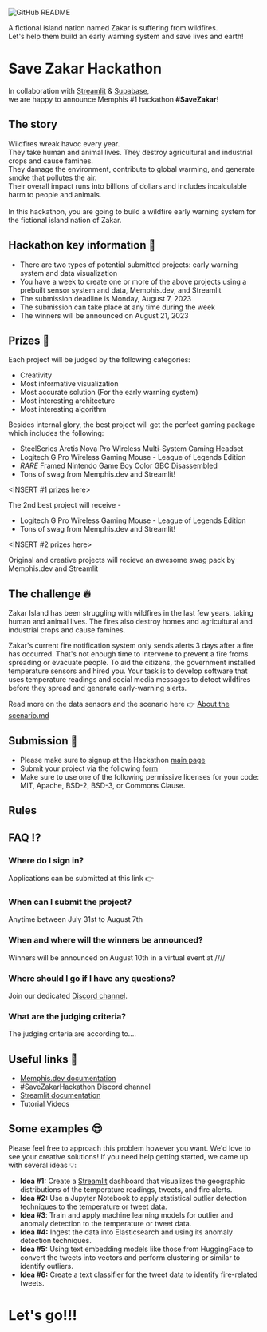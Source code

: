 ![GitHub README](https://github.com/memphisdev/save-zakar-hackathon/assets/70286779/dc56d45f-8861-49b0-9796-05f33ea8a9d4)


A fictional island nation named Zakar is suffering from wildfires.<br>
Let's help them build an early warning system and save lives and earth!

# Save Zakar Hackathon
In collaboration with [Streamlit](https://github.com/streamlit/streamlit) & [Supabase](https://github.com/supabase),<br>
we are happy to announce Memphis #1 hackathon **#SaveZakar**!<br>

## The story
Wildfires wreak havoc every year.<br>
They take human and animal lives. They destroy agricultural and industrial crops and cause famines.<br>
They damage the environment, contribute to global warming, and generate smoke that pollutes the air.<br>
Their overall impact runs into billions of dollars and includes incalculable harm to people and animals.<br>
<br>
In this hackathon, you are going to build a wildfire early warning system for the fictional island nation of Zakar.

## Hackathon key information 🔑
* There are two types of potential submitted projects: early warning system and data visualization
* You have a week to create one or more of the above projects using a prebuilt sensor system and data, Memphis.dev, and Streamlit
* The submission deadline is Monday, August 7, 2023
* The submission can take place at any time during the week
* The winners will be announced on August 21, 2023

## Prizes 🎁 
Each project will be judged by the following categories:
* Creativity
* Most informative visualization
* Most accurate solution (For the early warning system)
* Most interesting architecture
* Most interesting algorithm

Besides internal glory, the best project will get the perfect gaming package which includes the following:
* SteelSeries Arctis Nova Pro Wireless Multi-System Gaming Headset
* Logitech G Pro Wireless Gaming Mouse - League of Legends Edition
* *RARE* Framed Nintendo Game Boy Color GBC Disassembled
* Tons of swag from Memphis.dev and Streamlit!

<INSERT #1 prizes here>

The 2nd best project will receive -  
* Logitech G Pro Wireless Gaming Mouse - League of Legends Edition
* Tons of swag from Memphis.dev and Streamlit!

<INSERT #2 prizes here>

Original and creative projects will recieve an awesome swag pack by Memphis.dev and Streamlit

## The challenge 🔥
Zakar Island has been struggling with wildfires in the last few years, taking human and animal lives. The fires also destroy homes and agricultural and industrial crops and cause famines.

Zakar's current fire notification system only sends alerts 3 days after a fire has occurred.  That's not enough time to intervene to prevent a fire froms spreading or evacuate people.  To aid the citizens, the government installed temperature sensors and hired you.  Your task is to develop software that uses temperature readings and social media messages to detect wildfires before they spread and generate early-warning alerts.

Read more on the data sensors and the scenario here 👉 [About the scenario.md](https://github.com/memphisdev/savezakar/blob/main/About%20the%20scenario.md) 

## Submission 🏁
* Please make sure to signup at the Hackathon [main page](https://hackathon.memphis.dev)
* Submit your project via the following [form](https://forms.gle/Hkmk1aLv9FvrZox98)
* Make sure to use one of the following permissive licenses for your code: MIT, Apache, BSD-2, BSD-3, or Commons Clause.

## Rules  

## FAQ ⁉️
  
### Where do I sign in?
Applications can be submitted at this link 👉

### When can I submit the project?
Anytime between July 31st to August 7th

### When and where will the winners be announced?
Winners will be announced on August 10th in a virtual event at ////

### Where should I go if I have any questions?
Join our dedicated [Discord channel](https://discord.gg/EJqN69M6RH).

### What are the judging criteria?
The judging criteria are according to....

## Useful links 🚀
 - [Memphis.dev documentation](https://docs.memphis.dev/memphis/getting-started/readme)
 - #SaveZakarHackathon Discord channel
 - [Streamlit documentation](https://docs.streamlit.io/)
 - Tutorial Videos

## Some examples 😎
Please feel free to approach this problem however you want. We'd love to see your creative solutions!
If you need help getting started, we came up with several ideas 💡:

* **Idea #1:** Create a [Streamlit](https://github.com/streamlit/streamlit) dashboard that visualizes the geographic distributions of the temperature readings, tweets, and fire alerts.
* **Idea #2:** Use a Jupyter Notebook to apply statistical outlier detection techniques to the temperature or tweet data.
* **Idea #3**: Train and apply machine learning models for outlier and anomaly detection to the temperature or tweet data.
* **Idea #4:** Ingest the data into Elasticsearch and using its anomaly detection techniques.
* **Idea #5:** Using text embedding models like those from HuggingFace to convert the tweets into vectors and perform clustering or similar to identify outliers.
* **Idea #6:** Create a text classifier for the tweet data to identify fire-related tweets.

<h1>Let's go!!!</h1>
